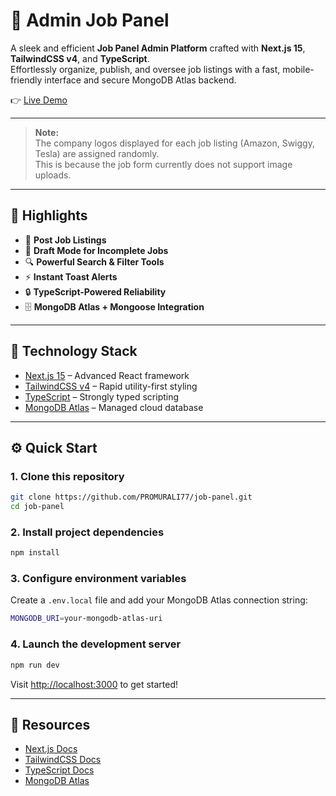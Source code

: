 # 🚀 Admin Job Panel

A sleek and efficient **Job Panel Admin Platform** crafted with **Next.js 15**, **TailwindCSS v4**, and **TypeScript**.  
Effortlessly organize, publish, and oversee job listings with a fast, mobile-friendly interface and secure MongoDB Atlas backend.

👉 [Live Demo](https://your-deployed-url.com)

---

> **Note:**  
> The company logos displayed for each job listing (Amazon, Swiggy, Tesla) are assigned randomly.  
> This is because the job form currently does not support image uploads.

---

## 🌟 Highlights

- 📝 **Post Job Listings**
- 💾 **Draft Mode for Incomplete Jobs**
- 🔍 **Powerful Search & Filter Tools**
- ⚡ **Instant Toast Alerts**
- 🔒 **TypeScript-Powered Reliability**
- 🗄️ **MongoDB Atlas + Mongoose Integration**

---

## 🧰 Technology Stack

- [Next.js 15](https://nextjs.org/) – Advanced React framework
- [TailwindCSS v4](https://tailwindcss.com/) – Rapid utility-first styling
- [TypeScript](https://www.typescriptlang.org/) – Strongly typed scripting
- [MongoDB Atlas](https://www.mongodb.com/atlas/database) – Managed cloud database

---

## ⚙️ Quick Start

### 1. Clone this repository

```bash
git clone https://github.com/PROMURALI77/job-panel.git
cd job-panel
```

### 2. Install project dependencies

```bash
npm install
```

### 3. Configure environment variables

Create a `.env.local` file and add your MongoDB Atlas connection string:

```bash
MONGODB_URI=your-mongodb-atlas-uri
```

### 4. Launch the development server

```bash
npm run dev
```

Visit [http://localhost:3000](http://localhost:3000) to get started!

---

## 📖 Resources

- [Next.js Docs](https://nextjs.org/docs)
- [TailwindCSS Docs](https://tailwindcss.com/docs)
- [TypeScript Docs](https://www.typescriptlang.org/docs/)
- [MongoDB Atlas](https://www.mongodb.com/atlas/database)
